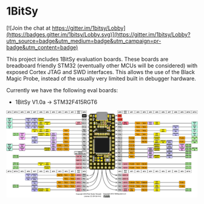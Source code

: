 # 1BitSy

[![Join the chat at https://gitter.im/1bitsy/Lobby](https://badges.gitter.im/1bitsy/Lobby.svg)](https://gitter.im/1bitsy/Lobby?utm_source=badge&utm_medium=badge&utm_campaign=pr-badge&utm_content=badge)

This project includes 1BitSy evaluation boards. These boards are breadboard friendly STM32 (eventually other MCUs will be considered) with exposed Cortex JTAG and SWD interfaces. This allows the use of the Black Magic Probe, instead of the usually very limited built in debugger hardware.

Currently we have the following eval boards:

* 1BitSy V1.0a -> STM32F415RGT6

![1BitSy V1.0a legend](/doc/1bitsy_v1_0_legend.png)
